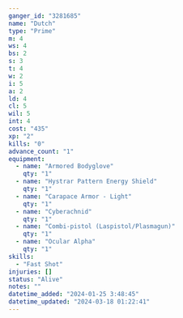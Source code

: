 ```yaml
---
ganger_id: "3281685"
name: "Dutch"
type: "Prime"
m: 4
ws: 4
bs: 2
s: 3
t: 4
w: 2
i: 5
a: 2
ld: 4
cl: 5
wil: 5
int: 4
cost: "435"
xp: "2"
kills: "0"
advance_count: "1"
equipment: 
  - name: "Armored Bodyglove"
    qty: "1"
  - name: "Hystrar Pattern Energy Shield"
    qty: "1"
  - name: "Carapace Armor - Light"
    qty: "1"
  - name: "Cyberachnid"
    qty: "1"
  - name: "Combi-pistol (Laspistol/Plasmagun)"
    qty: "1"
  - name: "Ocular Alpha"
    qty: "1"
skills: 
  - "Fast Shot"
injuries: []
status: "Alive"
notes: ""
datetime_added: "2024-01-25 3:48:45"
datetime_updated: "2024-03-18 01:22:41"
---
```

